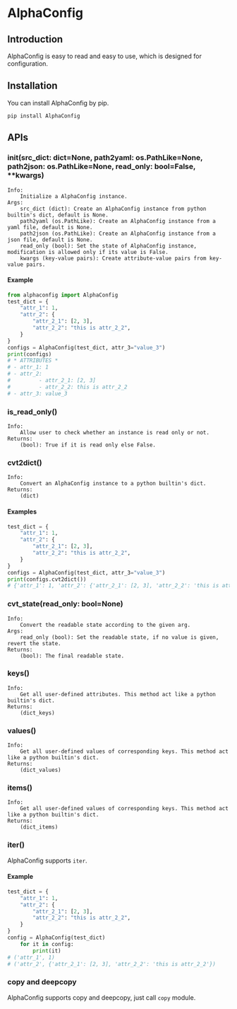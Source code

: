 
# AlphaConfig

## Introduction

AlphaConfig is easy to read and easy to use, which is designed for configuration.

## Installation

You can install AlphaConfig by pip.

```
pip install AlphaConfig
```

## APIs

### __init__(src_dict: dict=None, path2yaml: os.PathLike=None, path2json: os.PathLike=None, read_only: bool=False, **kwargs)

```
Info:
    Initialize a AlphaConfig instance.
Args:
    src_dict (dict): Create an AlphaConfig instance from python builtin's dict, default is None.
    path2yaml (os.PathLike): Create an AlphaConfig instance from a yaml file, default is None.
    path2json (os.PathLike): Create an AlphaConfig instance from a json file, default is None.
    read_only (bool): Set the state of AlphaConfig instance, modification is allowed only if its value is False.
    kwargs (key-value pairs): Create attribute-value pairs from key-value pairs.
```

#### Example

```python
from alphaconfig import AlphaConfig
test_dict = {
    "attr_1": 1, 
    "attr_2": {
        "attr_2_1": [2, 3], 
        "attr_2_2": "this is attr_2_2", 
    }
}
configs = AlphaConfig(test_dict, attr_3="value_3")
print(configs)
# * ATTRIBUTES *
# - attr_1: 1
# - attr_2: 
#         - attr_2_1: [2, 3]
#         - attr_2_2: this is attr_2_2
# - attr_3: value_3
```

### is_read_only()

```
Info:
    Allow user to check whether an instance is read only or not.
Returns:
    (bool): True if it is read only else False.
```

### cvt2dict()

```
Info:
    Convert an AlphaConfig instance to a python builtin's dict.
Returns:
    (dict)
```

#### Examples

```python
test_dict = {
    "attr_1": 1, 
    "attr_2": {
        "attr_2_1": [2, 3], 
        "attr_2_2": "this is attr_2_2", 
    }
}
configs = AlphaConfig(test_dict, attr_3="value_3")
print(configs.cvt2dict())
# {'attr_1': 1, 'attr_2': {'attr_2_1': [2, 3], 'attr_2_2': 'this is attr_2_2'}, 'attr_3': 'value_3'}
```

### cvt_state(read_only: bool=None)

```
Info:
    Convert the readable state according to the given arg.
Args:
    read_only (bool): Set the readable state, if no value is given, revert the state.
Returns:
    (bool): The final readable state.
```

### keys()

```
Info:
    Get all user-defined attributes. This method act like a python builtin's dict.
Returns:
    (dict_keys)
```

### values()

```
Info:
    Get all user-defined values of corresponding keys. This method act like a python builtin's dict.
Returns:
    (dict_values)
```

### items()

```
Info:
    Get all user-defined values of corresponding keys. This method act like a python builtin's dict.
Returns:
    (dict_items)
```

### iter()

AlphaConfig supports `iter`.

#### Example

```python
test_dict = {
    "attr_1": 1, 
    "attr_2": {
        "attr_2_1": [2, 3], 
        "attr_2_2": "this is attr_2_2", 
    }
}
config = AlphaConfig(test_dict)
    for it in config:
        print(it)
# ('attr_1', 1)
# ('attr_2', {'attr_2_1': [2, 3], 'attr_2_2': 'this is attr_2_2'})
```

### copy and deepcopy

AlphaConfig supports copy and deepcopy, just call `copy` module.
